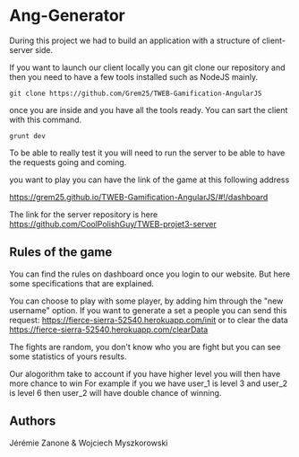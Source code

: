 # Ang-Generator
During this project we had to build an application with a structure of client-server side.

If you want to launch our client locally you can git clone our repository and then you need to have a few tools installed such as NodeJS mainly.
 
```
git clone https://github.com/Grem25/TWEB-Gamification-AngularJS
```
once you are inside and you have all the tools ready. You can sart the client with this command.
```
grunt dev
```
To be able to really test it you will need to run the server to be able to have the requests going and coming.

you want to play you can have the link of the game at this following address

https://grem25.github.io/TWEB-Gamification-AngularJS/#!/dashboard

The link for the server repository is here
https://github.com/CoolPolishGuy/TWEB-projet3-server

## Rules of the game

You can find the rules on dashboard once you login to our website.
But here some specifications that are explained.

You can choose to play with some player, by adding him through the "new username" option.
If you want to generate a set a people you can send this request:
https://fierce-sierra-52540.herokuapp.com/init
or to clear the data 
https://fierce-sierra-52540.herokuapp.com/clearData

The fights are random, you don't know who you are fight but you can see some statistics of yours results.

Our alogorithm take to account if you have higher level you will then have more chance to win
For example if you we have user_1 is level 3 and user_2 is level 6 then user_2 will have double chance of winning.

 ## Authors
 Jérémie Zanone & Wojciech Myszkorowski

